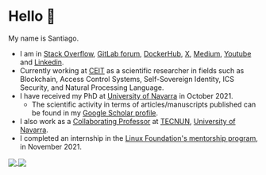 # Hello 👋

My name is Santiago.
- I am in [Stack Overflow](https://stackoverflow.com/users/10404390/sfl0r3nz05), [GitLab forum](https://forum.gitlab.com/u/sfigueroa/summary), [DockerHub](https://hub.docker.com/u/sflorenz05), [X](https://twitter.com/sfl0r3nz05), [Medium](https://medium.com/@sfl0r3nz05), [Youtube](https://www.youtube.com/@sfl0r3nz05/playlists) and [Linkedin](https://es.linkedin.com/in/sfl0r3nz05).
- Currently working at [CEIT](https://ceit.es) as a scientific researcher in fields such as Blockchain, Access Control Systems, Self-Sovereign Identity, ICS Security, and Natural Processing Language.
- I have received my PhD at [University of Navarra](https://www.unav.edu/) in October 2021.
  * The scientific activity in terms of articles/manuscripts published can be found in my [Google Scholar profile](https://scholar.google.com/citations?user=mfozVfMAAAAJ&hl=en).
- I also work as a [Collaborating Professor](https://www.unav.edu/web/departamento-de-ingenieria-electrica-y-electronica/personal/profesores-de-otros-departamentos-y-centros#:~:text=Santiago%20Figueroa%20Lorenzo) at [TECNUN](https://tecnun.unav.edu/), [University of Navarra](https://www.unav.edu/).
- I completed an internship in the [Linux Foundation's mentorship program](https://mentorship.lfx.linuxfoundation.org/project/d8a154c6-41fb-4733-b3c8-df37796e7fa3), in November 2021.

<a href="https://github.com/anuraghazra/github-readme-stats">
  <img align="center" src="https://github-readme-stats.vercel.app/api?username=sfl0r3nz05&theme=radical&show_icons=true&include_all_commits=true&hide_border=true" />
</a>
<a href="https://github.com/anuraghazra/convoychat">
  <img align="center" src="https://github-readme-stats.vercel.app/api/top-langs/?username=sfl0r3nz05&theme=radical&langs_count=8&layout=compact&hide_border=true" />
</a>
